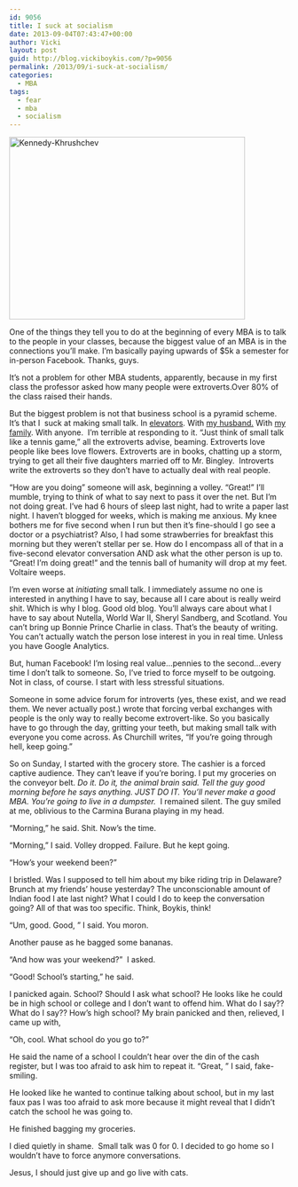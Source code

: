 ```yaml
---
id: 9056
title: I suck at socialism
date: 2013-09-04T07:43:47+00:00
author: Vicki
layout: post
guid: http://blog.vickiboykis.com/?p=9056
permalink: /2013/09/i-suck-at-socialism/
categories:
  - MBA
tags:
  - fear
  - mba
  - socialism
---
```

[<img class="aligncenter size-full wp-image-9060" alt="Kennedy-Khrushchev" src="http://blog.vickiboykis.com/wp-content/uploads/2013/09/Kennedy-Khrushchev.jpg" width="425" height="329" />](http://blog.vickiboykis.com/wp-content/uploads/2013/09/Kennedy-Khrushchev.jpg)

One of the things they tell you to do at the beginning of every MBA is to talk to the people in your classes, because the biggest value of an MBA is in the connections you&#8217;ll make. I&#8217;m basically paying upwards of $5k a semester for in-person Facebook. Thanks, guys.

It&#8217;s not a problem for other MBA students, apparently, because in my first class the professor asked how many people were extroverts.Over 80% of the class raised their hands.

But the biggest problem is not that business school is a pyramid scheme. It&#8217;s that I  suck at making small talk. In <a href="http://blog.vickiboykis.com/2010/09/blogging-with-integrity-i-hate-small-talk/" target="_blank">elevators</a>. With <a href="http://blog.vickiboykis.com/2012/05/mr-b-and-i-are-prepared-for-anything-anything-being-either-pogroms-or-the-siege-of-leningrad/" target="_blank">my husband.</a> With <a href="http://blog.vickiboykis.com/2011/11/a-very-russian-family-thanksgiving-complete-with-russian-movies/" target="_blank">my family</a>. With anyone.  I&#8217;m terrible at responding to it. &#8220;Just think of small talk like a tennis game,&#8221; all the extroverts advise, beaming. Extroverts love people like bees love flowers. Extroverts are in books, chatting up a storm, trying to get all their five daughters married off to Mr. Bingley.  Introverts write the extroverts so they don&#8217;t have to actually deal with real people.

<!--more-->

&#8220;How are you doing&#8221; someone will ask, beginning a volley. &#8220;Great!&#8221; I&#8217;ll mumble, trying to think of what to say next to pass it over the net. But I&#8217;m not doing great. I&#8217;ve had 6 hours of sleep last night, had to write a paper last night. I haven&#8217;t blogged for weeks, which is making me anxious. My knee bothers me for five second when I run but then it&#8217;s fine-should I go see a doctor or a psychiatrist? Also, I had some strawberries for breakfast this morning but they weren&#8217;t stellar per se. How do I encompass all of that in a five-second elevator conversation AND ask what the other person is up to. &#8220;Great! I&#8217;m doing great!&#8221; and the tennis ball of humanity will drop at my feet. Voltaire weeps.

I&#8217;m even worse at _initiating_ small talk. I immediately assume no one is interested in anything I have to say, because all I care about is really weird shit. Which is why I blog. Good old blog. You&#8217;ll always care about what I have to say about Nutella, World War II, Sheryl Sandberg, and Scotland. You can&#8217;t bring up Bonnie Prince Charlie in class. That&#8217;s the beauty of writing. You can&#8217;t actually watch the person lose interest in you in real time. Unless you have Google Analytics.

But, human Facebook! I&#8217;m losing real value&#8230;pennies to the second&#8230;every time I don&#8217;t talk to someone. So, I&#8217;ve tried to force myself to be outgoing. Not in class, of course. I start with less stressful situations.

Someone in some advice forum for introverts (yes, these exist, and we read them. We never actually post.) wrote that forcing verbal exchanges with people is the only way to really become extrovert-like. So you basically have to go through the day, gritting your teeth, but making small talk with everyone you come across. As Churchill writes, &#8220;If you&#8217;re going through hell, keep going.&#8221;

So on Sunday, I started with the grocery store. The cashier is a forced captive audience. They can&#8217;t leave if you&#8217;re boring. I put my groceries on the conveyor belt. _Do it. Do it, the animal brain said. Tell the guy good morning before he says anything. JUST DO IT. You&#8217;ll never make a good MBA. You&#8217;re going to live in a dumpster._  I remained silent. The guy smiled at me, oblivious to the Carmina Burana playing in my head.

&#8220;Morning,&#8221; he said. Shit. Now&#8217;s the time.

&#8220;Morning,&#8221; I said. Volley dropped. Failure. But he kept going.

&#8220;How&#8217;s your weekend been?&#8221;

I bristled. Was I supposed to tell him about my bike riding trip in Delaware? Brunch at my friends&#8217; house yesterday? The unconscionable amount of Indian food I ate last night? What I could I do to keep the conversation going? All of that was too specific. Think, Boykis, think!

&#8220;Um, good. Good, &#8221; I said. You moron.

Another pause as he bagged some bananas.

&#8220;And how was your weekend?&#8221;  I asked.

&#8220;Good! School&#8217;s starting,&#8221; he said.

I panicked again. School? Should I ask what school? He looks like he could be in high school or college and I don&#8217;t want to offend him. What do I say?? What do I say?? How&#8217;s high school? My brain panicked and then, relieved, I came up with,

&#8220;Oh, cool. What school do you go to?&#8221;

He said the name of a school I couldn&#8217;t hear over the din of the cash register, but I was too afraid to ask him to repeat it. &#8220;Great, &#8221; I said, fake-smiling.

He looked like he wanted to continue talking about school, but in my last faux pas I was too afraid to ask more because it might reveal that I didn&#8217;t catch the school he was going to.

He finished bagging my groceries.

I died quietly in shame.  Small talk was 0 for 0. I decided to go home so I wouldn&#8217;t have to force anymore conversations.

Jesus, I should just give up and go live with cats.